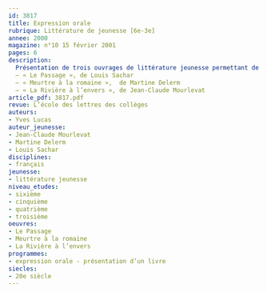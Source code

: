 ```yaml
---
id: 3817
title: Expression orale
rubrique: Littérature de jeunesse [6e-3e]
annee: 2000
magazine: n°10 15 février 2001
pages: 6
description: 
  Présentation de trois ouvrages de littérature jeunesse permettant de travailler l’expression orale :
  – « Le Passage », de Louis Sachar
  – « Meurtre à la romaine »,  de Martine Delerm
  – « La Rivière à l’envers », de Jean-Claude Mourlevat
article_pdf: 3817.pdf
revue: L’école des lettres des collèges
auteurs:
- Yves Lucas
auteur_jeunesse:
- Jean-Claude Mourlevat
- Martine Delerm
- Louis Sachar
disciplines:
- français
jeunesse:
- littérature jeunesse
niveau_etudes:
- sixième
- cinquième
- quatrième
- troisième
oeuvres:
- Le Passage
- Meurtre à la romaine
- La Rivière à l’envers
programmes:
- expression orale - présentation d’un livre
siecles:
- 20e siècle
---
```

